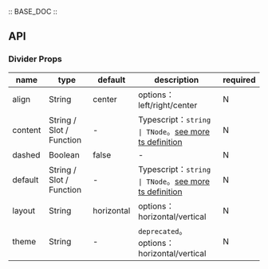 :: BASE_DOC ::

## API
### Divider Props

name | type | default | description | required
-- | -- | -- | -- | --
align | String | center | options：left/right/center | N
content | String / Slot / Function | - | Typescript：`string \| TNode`。[see more ts definition](https://github.com/Tencent/tdesign-vue-next/blob/develop/src/common.ts) | N
dashed | Boolean | false | \- | N
default | String / Slot / Function | - | Typescript：`string \| TNode`。[see more ts definition](https://github.com/Tencent/tdesign-vue-next/blob/develop/src/common.ts) | N
layout | String | horizontal | options：horizontal/vertical | N
theme | String | - | `deprecated`。options：horizontal/vertical | N
